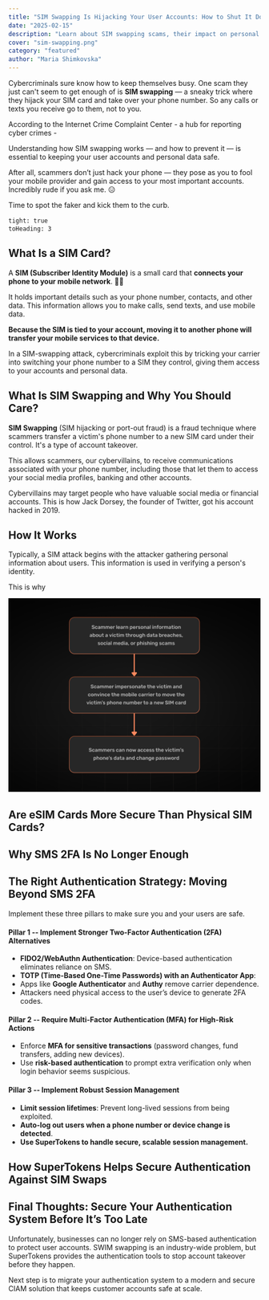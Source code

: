 ```yaml
---
title: "SIM Swapping Is Hijacking Your User Accounts: How to Shut It Down"
date: "2025-02-15"
description: "Learn about SIM swapping scams, their impact on personal security, and effective strategies to safeguard your mobile identity."
cover: "sim-swapping.png"
category: "featured"
author: "Maria Shimkovska"
---
```


Cybercriminals sure know how to keep themselves busy. One scam they just can't seem to get enough of is **SIM swapping** — a sneaky trick where they hijack your SIM card and take over your phone number. So any calls or texts you receive go to them, not to you. 

According to the Internet Crime Complaint Center - a hub for reporting cyber crimes - 

Understanding how SIM swapping works — and how to prevent it — is essential to keeping your user accounts and personal data safe. 

After all, scammers don’t just hack your phone — they pose as you to fool your mobile provider and gain access to your most important accounts. Incredibly rude if you ask  me. 😑

Time to spot the faker and kick them to the curb.

```toc
tight: true
toHeading: 3
```

## What Is a SIM Card? 
A **SIM (Subscriber Identity Module)** is a small card that **connects your phone to your mobile network**. 📶📲

It holds important details such as your phone number, contacts, and other data. This information allows you to make calls, send texts, and use mobile data. 

**Because the SIM is tied to your account, moving it to another phone will transfer your mobile services to that device.**

In a SIM-swapping attack, cybercriminals exploit this by tricking your carrier into switching your phone number to a SIM they control, giving them access to your accounts and personal data.

## What Is SIM Swapping and Why You Should Care? 

**SIM Swapping** (SIM hijacking or port-out fraud) is a fraud technique where scammers transfer a victim's phone number to a new SIM card under their control. It's a type of account takeover. 
 
This allows scammers, our cybervillains, to receive communications associated with your phone number, including those that let them to access your social media profiles, banking and other accounts. 

Cybervillains may target people who have valuable social media or financial accounts. This is how Jack Dorsey, the founder of Twitter, got his account hacked in 2019. 

## How It Works 

Typically, a SIM attack begins with the attacker gathering personal information about users. This information is used in verifying a person's identity. 

This is why 

![A chart showing how SIM swapping works generally](sc.png)

## Are eSIM Cards More Secure Than Physical SIM Cards? 

##  Why SMS 2FA Is No Longer Enough

##  The Right Authentication Strategy: Moving Beyond SMS 2FA

Implement these three pillars to make sure you and your users are safe.

#### Pillar 1 -- Implement Stronger Two-Factor Authentication (2FA) Alternatives
- **FIDO2/WebAuthn Authentication**: Device-based authentication eliminates reliance on SMS.
- **TOTP (Time-Based One-Time Passwords) with an Authenticator App**:
- Apps like **Google Authenticator** and **Authy** remove carrier dependence.
- Attackers need physical access to the user’s device to generate 2FA codes.

#### Pillar 2 -- Require Multi-Factor Authentication (MFA) for High-Risk Actions
- Enforce **MFA for sensitive transactions** (password changes, fund transfers, adding new devices).
- Use **risk-based authentication** to prompt extra verification only when login behavior seems suspicious.

#### Pillar 3 -- Implement Robust Session Management
- **Limit session lifetimes**: Prevent long-lived sessions from being exploited.
- **Auto-log out users when a phone number or device change is detected**.
- **Use SuperTokens to handle secure, scalable session management.**

## How SuperTokens Helps Secure Authentication Against SIM Swaps

## Final Thoughts: Secure Your Authentication System Before It’s Too Late
Unfortunately, businesses can no longer rely on SMS-based authentication to protect user accounts. SWIM swapping is an industry-wide problem, but SuperTokens provides the authentication tools to stop account takeover before they happen. 

Next step is to migrate your authentication system to a modern and secure CIAM solution that keeps customer accounts safe at scale.